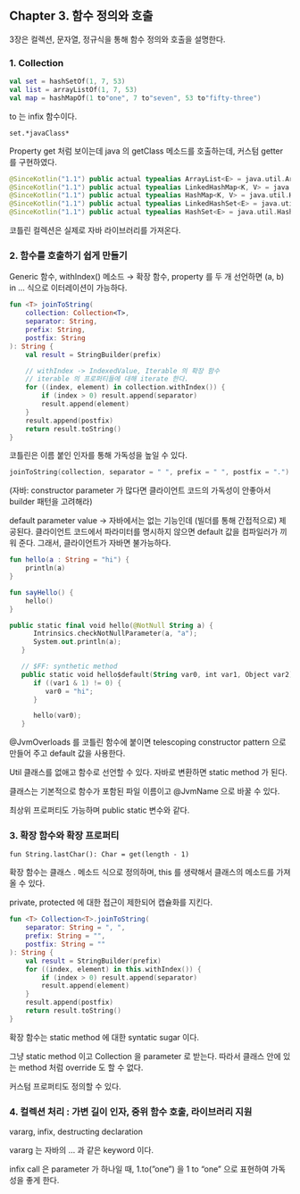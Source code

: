 ## Chapter 3. 함수 정의와 호출

3장은 컬렉션, 문자열, 정규식을 통해 함수 정의와 호출을 설명한다.

### 1. Collection

```kotlin
val set = hashSetOf(1, 7, 53)
val list = arrayListOf(1, 7, 53)
val map = hashMapOf(1 to"one", 7 to"seven", 53 to"fifty-three")
```

to 는 infix 함수이다.

`set.*javaClass*`

Property get 처럼 보이는데 java 의 getClass 메소드를 호출하는데, 커스텀 getter 를 구현하였다.

```kotlin
@SinceKotlin("1.1") public actual typealias ArrayList<E> = java.util.ArrayList<E>
@SinceKotlin("1.1") public actual typealias LinkedHashMap<K, V> = java.util.LinkedHashMap<K, V>
@SinceKotlin("1.1") public actual typealias HashMap<K, V> = java.util.HashMap<K, V>
@SinceKotlin("1.1") public actual typealias LinkedHashSet<E> = java.util.LinkedHashSet<E>
@SinceKotlin("1.1") public actual typealias HashSet<E> = java.util.HashSet<E>

```

코틀린 컬렉션은 실제로 자바 라이브러리를 가져온다.

### 2. 함수를 호출하기 쉽게 만들기

Generic 함수, withIndex() 메소드 → 확장 함수, property 를 두 개 선언하면 (a, b) in … 식으로 이터레이션이 가능하다.

```kotlin
fun <T> joinToString(
    collection: Collection<T>,
    separator: String,
    prefix: String,
    postfix: String
): String {
    val result = StringBuilder(prefix)

    // withIndex -> IndexedValue, Iterable 의 확장 함수
    // iterable 의 프로퍼티들에 대해 iterate 한다.
    for ((index, element) in collection.withIndex()) {
        if (index > 0) result.append(separator)
        result.append(element)
    }
    result.append(postfix)
    return result.toString()
}
```

코틀린은 이름 붙인 인자를 통해 가독성을 높일 수 있다.

```kotlin
joinToString(collection, separator = " ", prefix = " ", postfix = ".")
```

(자바: constructor parameter 가 많다면 클라이언트 코드의 가독성이 안좋아서 builder 패턴을 고려해라)

default parameter value → 자바에서는 없는 기능인데 (빌더를 통해 간접적으로) 제공된다. 클라이언트 코드에서 파라미터를 명시하지 않으면 default 값을 컴파일러가 끼워 준다. 그래서, 클라이언트가 자바면 불가능하다.

```kotlin
fun hello(a : String = "hi") {
    println(a)
}

fun sayHello() {
    hello()
}

public static final void hello(@NotNull String a) {
      Intrinsics.checkNotNullParameter(a, "a");
      System.out.println(a);
   }

   // $FF: synthetic method
   public static void hello$default(String var0, int var1, Object var2) {
      if ((var1 & 1) != 0) {
         var0 = "hi";
      }

      hello(var0);
   }
```

@JvmOverloads 를 코틀린 함수에 붙이면 telescoping constructor pattern 으로 만들어 주고 default 값을 사용한다.

Util 클래스를 없애고 함수로 선언할 수 있다. 자바로 변환하면 static method 가 된다.

클래스는 기본적으로 함수가 포함된 파일 이름이고 @JvmName 으로 바꿀 수 있다.

최상위 프로퍼티도 가능하며 public static 변수와 같다.

### 3. 확장 함수와 확장 프로퍼티

`fun String.lastChar(): Char = get(length - 1)`

확장 함수는 클래스 . 메소드 식으로 정의하며, this 를 생략해서 클래스의 메소드를 가져올 수 있다.

private, protected 에 대한 접근이 제한되어 캡슐화를 지킨다.

```kotlin
fun <T> Collection<T>.joinToString(
    separator: String = ", ",
    prefix: String = "",
    postfix: String = ""
): String {
    val result = StringBuilder(prefix)
    for ((index, element) in this.withIndex()) {
        if (index > 0) result.append(separator)
        result.append(element)
    }
    result.append(postfix)
    return result.toString()
}
```

확장 함수는 static method 에 대한 syntatic sugar 이다.

그냥 static method 이고 Collection 을 parameter 로 받는다. 따라서 클래스 안에 있는 method 처럼 override 도 할 수 없다.

커스텀 프로퍼티도 정의할 수 있다.

### 4. 컬렉션 처리 : 가변 길이 인자, 중위 함수 호출, 라이브러리 지원

vararg, infix, destructing declaration

vararg 는 자바의 … 과 같은 keyword 이다.

infix call 은 parameter 가 하나일 때, 1.to(”one”) 을 1 to “one” 으로 표현하여 가독성을 좋게 한다.
